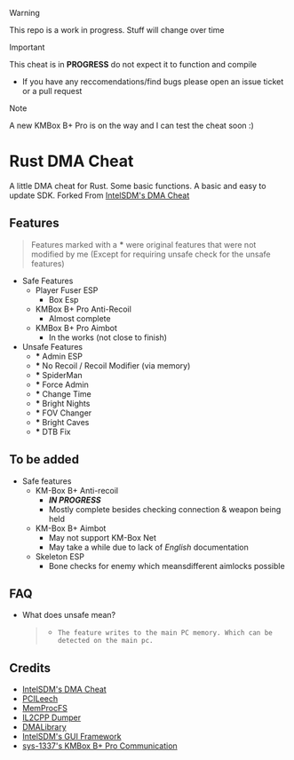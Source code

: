 > [!WARNING]
> This repo is a work in progress. Stuff will change over time

> [!IMPORTANT]
> This cheat is in **PROGRESS** do not expect it to function and compile
> * If you have any reccomendations/find bugs please open an issue ticket or a pull request

> [!NOTE]
> A new KMBox B+ Pro is on the way and I can test the cheat soon :)

# Rust DMA Cheat
A little DMA cheat for Rust. Some basic functions. A basic and easy to update SDK.
Forked From [IntelSDM's DMA Cheat](https://github.com/IntelSDM/RustDMACheat)

## Features
> Features marked with a **\*** were original features that were not modified by me (Except for requiring unsafe check for the unsafe features)
- Safe Features
    * Player Fuser ESP
       * Box Esp
    * KMBox B+ Pro Anti-Recoil
       * Almost complete
    * KMBox B+ Pro Aimbot
       * In the works (not close to finish)
- Unsafe Features
    * **\*** Admin ESP
    * **\*** No Recoil / Recoil Modifier (via memory)
    * **\*** SpiderMan
    * **\*** Force Admin
    * **\*** Change Time
    * **\*** Bright Nights
    * **\*** FOV Changer
    * **\*** Bright Caves
    * **\*** DTB Fix

## To be added
- Safe features
    * KM-Box B+ Anti-recoil
      * ***IN PROGRESS***
      * Mostly complete besides checking connection & weapon being held
    * KM-Box B+ Aimbot 
      * May not support KM-Box Net
      * May take a while due to lack of *English* documentation
   * Skeleton ESP
      * Bone checks for enemy which meansdifferent aimlocks possible

## FAQ
- What does unsafe mean?
    > * `The feature writes to the main PC memory. Which can be detected on the main pc.`

## Credits
* [IntelSDM's DMA Cheat](https://github.com/IntelSDM/RustDMACheat)
* [PCILeech](https://github.com/ufrisk/pcileech)
* [MemProcFS](https://github.com/ufrisk/MemProcFS)
* [IL2CPP Dumper](https://github.com/Perfare/Il2CppDumper)
* [DMALibrary](https://github.com/Metick/DMALibrary/tree/Master)
* [IntelSDM's GUI Framework](https://github.com/IntelSDM/GUI-Framework) 
* [sys-1337's KMBox B+ Pro Communication](https://github.com/sys-1337/kmbox-communication/)
  
